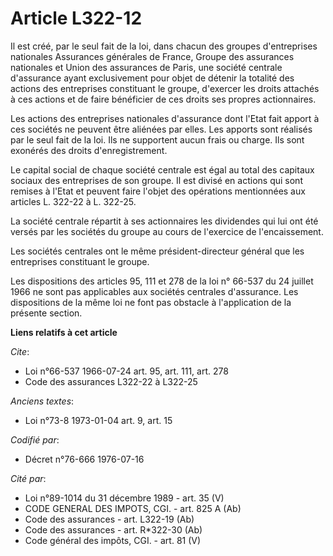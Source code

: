 # Article L322-12

Il est créé, par le seul fait de la loi, dans chacun des groupes d'entreprises nationales Assurances générales de France,
Groupe des assurances nationales et Union des assurances de Paris, une société centrale d'assurance ayant exclusivement pour
objet de détenir la totalité des actions des entreprises constituant le groupe, d'exercer les droits attachés à ces actions
et de faire bénéficier de ces droits ses propres actionnaires.

Les actions des entreprises nationales d'assurance dont l'Etat fait apport à ces sociétés ne peuvent être aliénées par elles.
Les apports sont réalisés par le seul fait de la loi. Ils ne supportent aucun frais ou charge. Ils sont exonérés des droits
d'enregistrement.

Le capital social de chaque société centrale est égal au total des capitaux sociaux des entreprises de son groupe. Il est
divisé en actions qui sont remises à l'Etat et peuvent faire l'objet des opérations mentionnées aux articles L. 322-22 à L.
322-25.

La société centrale répartit à ses actionnaires les dividendes qui lui ont été versés par les sociétés du groupe au cours de
l'exercice de l'encaissement.

Les sociétés centrales ont le même président-directeur général que les entreprises constituant le groupe.

Les dispositions des articles 95, 111 et 278 de la loi n° 66-537 du 24 juillet 1966 ne sont pas applicables aux  sociétés
centrales d'assurance. Les dispositions de la même loi ne font pas obstacle à l'application de la présente section.

**Liens relatifs à cet article**

_Cite_:

  - Loi n°66-537 1966-07-24 art. 95, art. 111, art. 278
  - Code des assurances L322-22 à L322-25

_Anciens textes_:

  - Loi n°73-8 1973-01-04 art. 9, art. 15

_Codifié par_:

  - Décret n°76-666 1976-07-16

_Cité par_:

  - Loi n°89-1014 du 31 décembre 1989 - art. 35 (V)
  - CODE GENERAL DES IMPOTS, CGI. - art. 825 A (Ab)
  - Code des assurances - art. L322-19 (Ab)
  - Code des assurances - art. R*322-30 (Ab)
  - Code général des impôts, CGI. - art. 81 (V)
